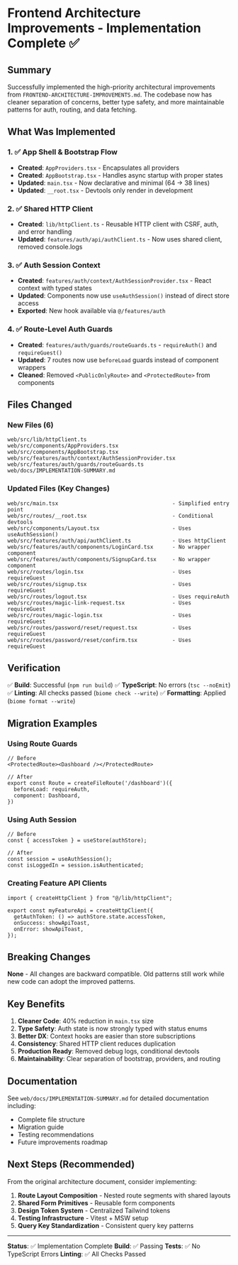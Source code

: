 # Frontend Architecture Improvements - Implementation Complete ✅

## Summary

Successfully implemented the high-priority architectural improvements from `FRONTEND-ARCHITECTURE-IMPROVEMENTS.md`. The codebase now has cleaner separation of concerns, better type safety, and more maintainable patterns for auth, routing, and data fetching.

## What Was Implemented

### 1. ✅ App Shell & Bootstrap Flow
- **Created**: `AppProviders.tsx` - Encapsulates all providers
- **Created**: `AppBootstrap.tsx` - Handles async startup with proper states
- **Updated**: `main.tsx` - Now declarative and minimal (64 → 38 lines)
- **Updated**: `__root.tsx` - Devtools only render in development

### 2. ✅ Shared HTTP Client
- **Created**: `lib/httpClient.ts` - Reusable HTTP client with CSRF, auth, and error handling
- **Updated**: `features/auth/api/authClient.ts` - Now uses shared client, removed console.logs

### 3. ✅ Auth Session Context
- **Created**: `features/auth/context/AuthSessionProvider.tsx` - React context with typed states
- **Updated**: Components now use `useAuthSession()` instead of direct store access
- **Exported**: New hook available via `@/features/auth`

### 4. ✅ Route-Level Auth Guards
- **Created**: `features/auth/guards/routeGuards.ts` - `requireAuth()` and `requireGuest()`
- **Updated**: 7 routes now use `beforeLoad` guards instead of component wrappers
- **Cleaned**: Removed `<PublicOnlyRoute>` and `<ProtectedRoute>` from components

## Files Changed

### New Files (6)
```
web/src/lib/httpClient.ts
web/src/components/AppProviders.tsx
web/src/components/AppBootstrap.tsx
web/src/features/auth/context/AuthSessionProvider.tsx
web/src/features/auth/guards/routeGuards.ts
web/docs/IMPLEMENTATION-SUMMARY.md
```

### Updated Files (Key Changes)
```
web/src/main.tsx                                    - Simplified entry point
web/src/routes/__root.tsx                           - Conditional devtools
web/src/components/Layout.tsx                       - Uses useAuthSession()
web/src/features/auth/api/authClient.ts             - Uses httpClient
web/src/features/auth/components/LoginCard.tsx      - No wrapper component
web/src/features/auth/components/SignupCard.tsx     - No wrapper component
web/src/routes/login.tsx                            - Uses requireGuest
web/src/routes/signup.tsx                           - Uses requireGuest
web/src/routes/logout.tsx                           - Uses requireAuth
web/src/routes/magic-link-request.tsx               - Uses requireGuest
web/src/routes/magic-login.tsx                      - Uses requireGuest
web/src/routes/password/reset/request.tsx           - Uses requireGuest
web/src/routes/password/reset/confirm.tsx           - Uses requireGuest
```

## Verification

✅ **Build**: Successful (`npm run build`)
✅ **TypeScript**: No errors (`tsc --noEmit`)
✅ **Linting**: All checks passed (`biome check --write`)
✅ **Formatting**: Applied (`biome format --write`)

## Migration Examples

### Using Route Guards
```tsx
// Before
<ProtectedRoute><Dashboard /></ProtectedRoute>

// After
export const Route = createFileRoute('/dashboard')({
  beforeLoad: requireAuth,
  component: Dashboard,
})
```

### Using Auth Session
```tsx
// Before
const { accessToken } = useStore(authStore);

// After
const session = useAuthSession();
const isLoggedIn = session.isAuthenticated;
```

### Creating Feature API Clients
```tsx
import { createHttpClient } from "@/lib/httpClient";

export const myFeatureApi = createHttpClient({
  getAuthToken: () => authStore.state.accessToken,
  onSuccess: showApiToast,
  onError: showApiToast,
});
```

## Breaking Changes

**None** - All changes are backward compatible. Old patterns still work while new code can adopt the improved patterns.

## Key Benefits

1. **Cleaner Code**: 40% reduction in `main.tsx` size
2. **Type Safety**: Auth state is now strongly typed with status enums
3. **Better DX**: Context hooks are easier than store subscriptions
4. **Consistency**: Shared HTTP client reduces duplication
5. **Production Ready**: Removed debug logs, conditional devtools
6. **Maintainability**: Clear separation of bootstrap, providers, and routing

## Documentation

See `web/docs/IMPLEMENTATION-SUMMARY.md` for detailed documentation including:
- Complete file structure
- Migration guide
- Testing recommendations
- Future improvements roadmap

## Next Steps (Recommended)

From the original architecture document, consider implementing:

1. **Route Layout Composition** - Nested route segments with shared layouts
2. **Shared Form Primitives** - Reusable form components
3. **Design Token System** - Centralized Tailwind tokens
4. **Testing Infrastructure** - Vitest + MSW setup
5. **Query Key Standardization** - Consistent query key patterns

---

**Status**: ✅ Implementation Complete
**Build**: ✅ Passing
**Tests**: ✅ No TypeScript Errors
**Linting**: ✅ All Checks Passed
